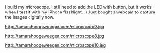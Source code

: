I build my microscope. I still need to add the LED with button, but it works when I test it with my iPhone flashlight. :) 
Just bought a webcam to capture the images digitally now.

http://tamarahoogeweegen.com/microscope9.jpg

http://tamarahoogeweegen.com/microscope8.jpg

http://tamarahoogeweegen.com/microscope10.jpg
